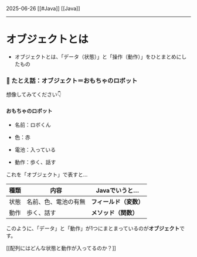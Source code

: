 2025-06-26
[[#Java]]
[[Java]]


---
# オブジェクトとは

- オブジェクトとは、「データ（状態）」と「操作（動作）」をひとまとめにしたもの

### 🧸 たとえ話：オブジェクト＝おもちゃのロボット

想像してみてください👇

#### おもちゃのロボット

- 名前：ロボくん
    
- 色：赤
    
- 電池：入っている
    
- 動作：歩く、話す
    

これを「オブジェクト」で表すと…

|種類|内容|Javaでいうと…|
|---|---|---|
|状態|名前、色、電池の有無|**フィールド（変数）**|
|動作|歩く、話す|**メソッド（関数）**|

このように、「データ」と「動作」が1つにまとまっているのが**オブジェクト**です。

[[配列にはどんな状態と動作が入ってるのか？]]

